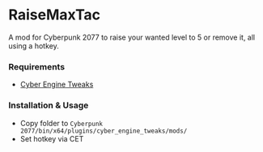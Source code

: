 # RaiseMaxTac
A mod for Cyberpunk 2077 to raise your wanted level to 5 or remove it, all using a hotkey.

### Requirements
- [Cyber Engine Tweaks](https://www.nexusmods.com/cyberpunk2077/mods/107)

### Installation & Usage
- Copy folder to ```Cyberpunk 2077/bin/x64/plugins/cyber_engine_tweaks/mods/```
- Set hotkey via CET
